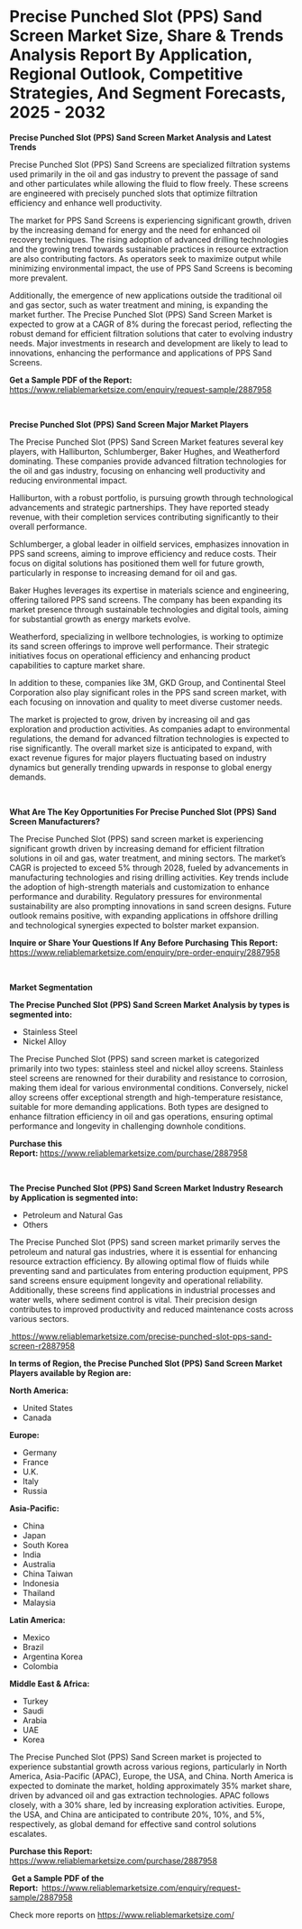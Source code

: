 <p><h1>Precise Punched Slot (PPS) Sand Screen Market Size, Share & Trends Analysis Report By Application, Regional Outlook, Competitive Strategies, And Segment Forecasts, 2025 - 2032</h1></p><p><strong>Precise Punched Slot (PPS) Sand Screen Market Analysis and Latest Trends</strong></p>
<p><p>Precise Punched Slot (PPS) Sand Screens are specialized filtration systems used primarily in the oil and gas industry to prevent the passage of sand and other particulates while allowing the fluid to flow freely. These screens are engineered with precisely punched slots that optimize filtration efficiency and enhance well productivity. </p><p>The market for PPS Sand Screens is experiencing significant growth, driven by the increasing demand for energy and the need for enhanced oil recovery techniques. The rising adoption of advanced drilling technologies and the growing trend towards sustainable practices in resource extraction are also contributing factors. As operators seek to maximize output while minimizing environmental impact, the use of PPS Sand Screens is becoming more prevalent.</p><p>Additionally, the emergence of new applications outside the traditional oil and gas sector, such as water treatment and mining, is expanding the market further. The Precise Punched Slot (PPS) Sand Screen Market is expected to grow at a CAGR of 8% during the forecast period, reflecting the robust demand for efficient filtration solutions that cater to evolving industry needs. Major investments in research and development are likely to lead to innovations, enhancing the performance and applications of PPS Sand Screens.</p></p>
<p><strong>Get a Sample PDF of the Report:&nbsp;</strong> <a href="https://www.reliablemarketsize.com/enquiry/request-sample/2887958?utm_campaign=2996&utm_medium=2&utm_source=Github&utm_content=ia&utm_term=14032025&utm_id=precise-punched-slot-pps-sand-screen">https://www.reliablemarketsize.com/enquiry/request-sample/2887958</a></p>
<p>&nbsp;</p>
<p><strong>Precise Punched Slot (PPS) Sand Screen Major Market Players</strong></p>
<p><p>The Precise Punched Slot (PPS) Sand Screen Market features several key players, with Halliburton, Schlumberger, Baker Hughes, and Weatherford dominating. These companies provide advanced filtration technologies for the oil and gas industry, focusing on enhancing well productivity and reducing environmental impact.</p><p>Halliburton, with a robust portfolio, is pursuing growth through technological advancements and strategic partnerships. They have reported steady revenue, with their completion services contributing significantly to their overall performance. </p><p>Schlumberger, a global leader in oilfield services, emphasizes innovation in PPS sand screens, aiming to improve efficiency and reduce costs. Their focus on digital solutions has positioned them well for future growth, particularly in response to increasing demand for oil and gas.</p><p>Baker Hughes leverages its expertise in materials science and engineering, offering tailored PPS sand screens. The company has been expanding its market presence through sustainable technologies and digital tools, aiming for substantial growth as energy markets evolve.</p><p>Weatherford, specializing in wellbore technologies, is working to optimize its sand screen offerings to improve well performance. Their strategic initiatives focus on operational efficiency and enhancing product capabilities to capture market share.</p><p>In addition to these, companies like 3M, GKD Group, and Continental Steel Corporation also play significant roles in the PPS sand screen market, with each focusing on innovation and quality to meet diverse customer needs.</p><p>The market is projected to grow, driven by increasing oil and gas exploration and production activities. As companies adapt to environmental regulations, the demand for advanced filtration technologies is expected to rise significantly. The overall market size is anticipated to expand, with exact revenue figures for major players fluctuating based on industry dynamics but generally trending upwards in response to global energy demands.</p></p>
<p>&nbsp;</p>
<p><strong>What Are The Key Opportunities For Precise Punched Slot (PPS) Sand Screen Manufacturers?</strong></p>
<p><p>The Precise Punched Slot (PPS) sand screen market is experiencing significant growth driven by increasing demand for efficient filtration solutions in oil and gas, water treatment, and mining sectors. The market’s CAGR is projected to exceed 5% through 2028, fueled by advancements in manufacturing technologies and rising drilling activities. Key trends include the adoption of high-strength materials and customization to enhance performance and durability. Regulatory pressures for environmental sustainability are also prompting innovations in sand screen designs. Future outlook remains positive, with expanding applications in offshore drilling and technological synergies expected to bolster market expansion.</p></p>
<p><strong>Inquire or Share Your Questions If Any Before Purchasing This Report:</strong> <a href="https://www.reliablemarketsize.com/enquiry/pre-order-enquiry/2887958?utm_campaign=2996&utm_medium=2&utm_source=Github&utm_content=ia&utm_term=14032025&utm_id=precise-punched-slot-pps-sand-screen">https://www.reliablemarketsize.com/enquiry/pre-order-enquiry/2887958</a></p>
<p>&nbsp;</p>
<p><strong>Market Segmentation</strong></p>
<p><strong>The Precise Punched Slot (PPS) Sand Screen Market Analysis by types is segmented into:</strong></p>
<p><ul><li>Stainless Steel</li><li>Nickel Alloy</li></ul></p>
<p><p>The Precise Punched Slot (PPS) sand screen market is categorized primarily into two types: stainless steel and nickel alloy screens. Stainless steel screens are renowned for their durability and resistance to corrosion, making them ideal for various environmental conditions. Conversely, nickel alloy screens offer exceptional strength and high-temperature resistance, suitable for more demanding applications. Both types are designed to enhance filtration efficiency in oil and gas operations, ensuring optimal performance and longevity in challenging downhole conditions.</p></p>
<p><strong>Purchase this Report:&nbsp;</strong><a href="https://www.reliablemarketsize.com/purchase/2887958?utm_campaign=2996&utm_medium=2&utm_source=Github&utm_content=ia&utm_term=14032025&utm_id=precise-punched-slot-pps-sand-screen">https://www.reliablemarketsize.com/purchase/2887958</a></p>
<p>&nbsp;</p>
<p><strong>The Precise Punched Slot (PPS) Sand Screen Market Industry Research by Application is segmented into:</strong></p>
<p><ul><li>Petroleum and Natural Gas</li><li>Others</li></ul></p>
<p><p>The Precise Punched Slot (PPS) sand screen market primarily serves the petroleum and natural gas industries, where it is essential for enhancing resource extraction efficiency. By allowing optimal flow of fluids while preventing sand and particulates from entering production equipment, PPS sand screens ensure equipment longevity and operational reliability. Additionally, these screens find applications in industrial processes and water wells, where sediment control is vital. Their precision design contributes to improved productivity and reduced maintenance costs across various sectors.</p></p>
<p><a href="https://www.reliablemarketsize.com/precise-punched-slot-pps-sand-screen-r2887958?utm_campaign=2996&utm_medium=2&utm_source=Github&utm_content=ia&utm_term=14032025&utm_id=precise-punched-slot-pps-sand-screen">&nbsp;https://www.reliablemarketsize.com/precise-punched-slot-pps-sand-screen-r2887958</a></p>
<p><strong>In terms of Region, the Precise Punched Slot (PPS) Sand Screen Market Players available by Region are:</strong></p>
<p>
    <p> <strong> North America: </strong>
        <ul>
            <li>United States</li>
            <li>Canada</li>
        </ul>
        </p> 
    <p> <strong> Europe: </strong>
        <ul>
            <li>Germany</li>
            <li>France</li>
            <li>U.K.</li>
            <li>Italy</li>
            <li>Russia</li>
        </ul>
        </p> 
    <p> <strong> Asia-Pacific: </strong>
        <ul>
            <li>China</li>
            <li>Japan</li>
            <li>South Korea</li>
            <li>India</li>
            <li>Australia</li>
            <li>China Taiwan</li>
            <li>Indonesia</li>
            <li>Thailand</li>
            <li>Malaysia</li>
        </ul>
        </p> 
    <p> <strong> Latin America: </strong>
        <ul>
            <li>Mexico</li>
            <li>Brazil</li>
            <li>Argentina Korea</li>
            <li>Colombia</li>
        </ul>
        </p> 
    <p> <strong> Middle East & Africa: </strong>
        <ul>
            <li>Turkey</li>
            <li>Saudi</li>
            <li>Arabia</li>
            <li>UAE</li>
            <li>Korea</li>
        </ul>
    </p>
    </p>
<p><p>The Precise Punched Slot (PPS) Sand Screen market is projected to experience substantial growth across various regions, particularly in North America, Asia-Pacific (APAC), Europe, the USA, and China. North America is expected to dominate the market, holding approximately 35% market share, driven by advanced oil and gas extraction technologies. APAC follows closely, with a 30% share, led by increasing exploration activities. Europe, the USA, and China are anticipated to contribute 20%, 10%, and 5%, respectively, as global demand for effective sand control solutions escalates.</p></p>
<p><strong>Purchase this Report: </strong><a href="https://www.reliablemarketsize.com/purchase/2887958?utm_campaign=2996&utm_medium=2&utm_source=Github&utm_content=ia&utm_term=14032025&utm_id=precise-punched-slot-pps-sand-screen">https://www.reliablemarketsize.com/purchase/2887958</a></p>
<p>&nbsp;<strong>Get a Sample PDF of the Report:&nbsp;&nbsp;</strong><a href="https://www.reliablemarketsize.com/enquiry/request-sample/2887958?utm_campaign=2996&utm_medium=2&utm_source=Github&utm_content=ia&utm_term=14032025&utm_id=precise-punched-slot-pps-sand-screen">https://www.reliablemarketsize.com/enquiry/request-sample/2887958</a></p>
<p><strong></strong></p>
<p>Check more reports on <a href="https://www.reliablemarketsize.com/?utm_campaign=2996&utm_medium=2&utm_source=Github&utm_content=ia&utm_term=14032025&utm_id=precise-punched-slot-pps-sand-screen">https://www.reliablemarketsize.com/</a></p>